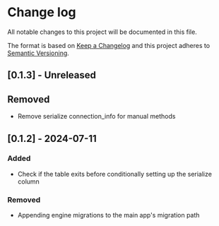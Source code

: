 # Change log

All notable changes to this project will be documented in this file.

The format is based on [Keep a Changelog](http://keepachangelog.com/)
and this project adheres to [Semantic Versioning](http://semver.org/).

## [0.1.3] - Unreleased

## Removed

- Remove serialize connection_info for manual methods

## [0.1.2] - 2024-07-11

### Added

- Check if the table exits before conditionally setting up the serialize column

### Removed

- Appending engine migrations to the main app's migration path
